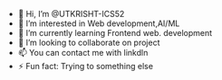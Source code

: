 - 👋 Hi, I’m @UTKRISHT-ICS52
- 👀 I’m interested in Web development,AI/ML
- 🌱 I’m currently learning Frontend web.   development 
- 💞️ I’m looking to collaborate on project
- 📫 You can contact me with linkdln 
- ⚡ Fun fact: Trying to something else 

<!---
UTKRISHT-ICS52/UTKRISHT-ICS52 is a ✨ special ✨ repository because its `README.md` (this file) appears on your GitHub profile.
You can click the Preview link to take a look at your changes.
--->

